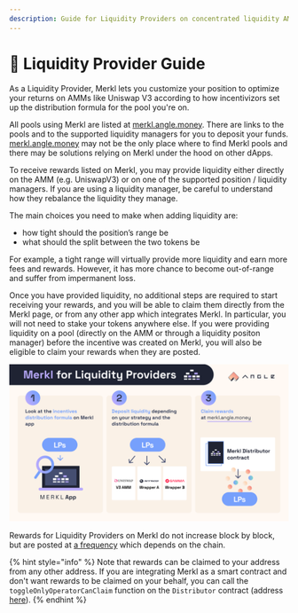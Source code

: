 ```yaml
---
description: Guide for Liquidity Providers on concentrated liquidity AMMs to enjoy Merkl
---
```


# 🌊 Liquidity Provider Guide

As a Liquidity Provider, Merkl lets you customize your position to optimize your returns on AMMs like Uniswap V3 according to how incentivizors set up the distribution formula for the pool you're on.

All pools using Merkl are listed at [merkl.angle.money](https://merkl.angle.money). There are links to the pools and to the supported liquidity managers for you to deposit your funds. [merkl.angle.money](https://merkl.angle.money) may not be the only place where to find Merkl pools and there may be solutions relying on Merkl under the hood on other dApps.

To receive rewards listed on Merkl, you may provide liquidity either directly on the AMM (e.g. UniswapV3) or on one of the supported position / liquidity managers. If you are using a liquidity manager, be careful to understand how they rebalance the liquidity they manage.

The main choices you need to make when adding liquidity are:

- how tight should the position’s range be
- what should the split between the two tokens be

For example, a tight range will virtually provide more liquidity and earn more fees and rewards. However, it has more chance to become out-of-range and suffer from impermanent loss.

Once you have provided liquidity, no additional steps are required to start receiving your rewards, and you will be able to claim them directly from the Merkl page, or from any other app which integrates Merkl. In particular, you will not need to stake your tokens anywhere else.
If you were providing liquidity on a pool (directly on the AMM or through a liquidity positon manager) before the incentive was created on Merkl, you will also be eligible to claim your rewards when they are posted.

![Merkl Script](/.gitbook/assets/docs-merkl-for-lps.png)

Rewards for Liquidity Providers on Merkl do not increase block by block, but are posted at [a frequency](./helpers.md#🔗-supported-amms-and-chains) which depends on the chain.

{% hint style="info" %}
Note that rewards can be claimed to your address from any other address. If you are integrating Merkl as a smart contract and don't want rewards to be claimed on your behalf, you can call the `toggleOnlyOperatorCanClaim` function on the `Distributor` contract (address [here](./helpers.md#🧑‍💻-smart-contracts)).
{% endhint %}
